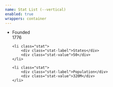 ```yaml
---
name: Stat List (--vertical)
enabled: true
wrappers: container
---
```


<ul class="stat-list stat-list--vertical">
    <li class="stat">
        <div class="stat-label">Founded</div>
        <div class="stat-value">1776</div>
    </li>

    <li class="stat">
        <div class="stat-label">States</div>
        <div class="stat-value">50</div>
    </li>

    <li class="stat">
        <div class="stat-label">Population</div>
        <div class="stat-value">320M</div>
    </li>
</ul>

